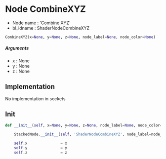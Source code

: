 # Node CombineXYZ

- Node name : 'Combine XYZ'
- bl_idname : ShaderNodeCombineXYZ


``` python
CombineXYZ(x=None, y=None, z=None, node_label=None, node_color=None)
```
##### Arguments

- x : None
- y : None
- z : None

## Implementation

No implementation in sockets

## Init

``` python
def __init__(self, x=None, y=None, z=None, node_label=None, node_color=None):

    StackedNode.__init__(self, 'ShaderNodeCombineXYZ', node_label=node_label, node_color=node_color)

    self.x               = x
    self.y               = y
    self.z               = z
```
